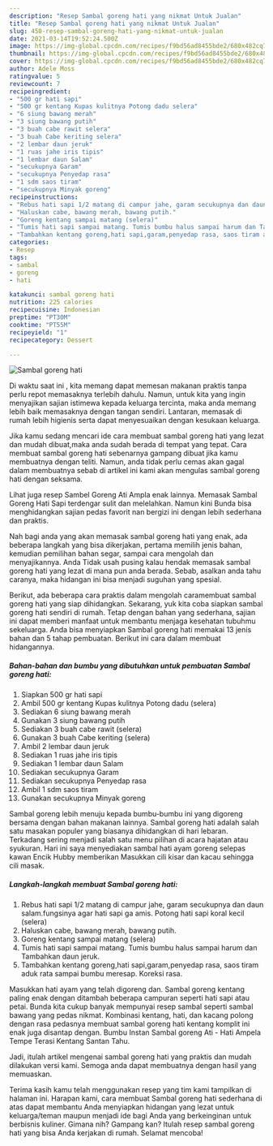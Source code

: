 ```yaml
---
description: "Resep Sambal goreng hati yang nikmat Untuk Jualan"
title: "Resep Sambal goreng hati yang nikmat Untuk Jualan"
slug: 450-resep-sambal-goreng-hati-yang-nikmat-untuk-jualan
date: 2021-03-14T19:52:24.500Z
image: https://img-global.cpcdn.com/recipes/f9bd56ad8455bde2/680x482cq70/sambal-goreng-hati-foto-resep-utama.jpg
thumbnail: https://img-global.cpcdn.com/recipes/f9bd56ad8455bde2/680x482cq70/sambal-goreng-hati-foto-resep-utama.jpg
cover: https://img-global.cpcdn.com/recipes/f9bd56ad8455bde2/680x482cq70/sambal-goreng-hati-foto-resep-utama.jpg
author: Adele Moss
ratingvalue: 5
reviewcount: 7
recipeingredient:
- "500 gr hati sapi"
- "500 gr kentang Kupas kulitnya Potong dadu selera"
- "6 siung bawang merah"
- "3 siung bawang putih"
- "3 buah cabe rawit selera"
- "3 buah Cabe keriting selera"
- "2 lembar daun jeruk"
- "1 ruas jahe iris tipis"
- "1 lembar daun Salam"
- "secukupnya Garam"
- "secukupnya Penyedap rasa"
- "1 sdm saos tiram"
- "secukupnya Minyak goreng"
recipeinstructions:
- "Rebus hati sapi 1/2 matang di campur jahe, garam secukupnya dan daun salam.fungsinya agar hati sapi ga amis. Potong hati sapi koral kecil (selera)"
- "Haluskan cabe, bawang merah, bawang putih."
- "Goreng kentang sampai matang (selera)"
- "Tumis hati sapi sampai matang. Tumis bumbu halus sampai harum dan Tambahkan daun jeruk."
- "Tambahkan kentang goreng,hati sapi,garam,penyedap rasa, saos tiram aduk rata sampai bumbu meresap. Koreksi rasa."
categories:
- Resep
tags:
- sambal
- goreng
- hati

katakunci: sambal goreng hati 
nutrition: 225 calories
recipecuisine: Indonesian
preptime: "PT30M"
cooktime: "PT55M"
recipeyield: "1"
recipecategory: Dessert

---
```



![Sambal goreng hati](https://img-global.cpcdn.com/recipes/f9bd56ad8455bde2/680x482cq70/sambal-goreng-hati-foto-resep-utama.jpg)

Di waktu  saat ini , kita memang dapat memesan makanan praktis tanpa perlu repot memasaknya terlebih dahulu. Namun, untuk kita yang ingin menyajikan sajian istimewa kepada keluarga tercinta, maka anda memang lebih baik memasaknya dengan tangan sendiri. Lantaran, memasak di rumah lebih higienis serta dapat menyesuaikan dengan kesukaan keluarga.

Jika kamu sedang mencari ide cara membuat sambal goreng hati yang lezat dan mudah dibuat,maka anda sudah berada di tempat yang tepat. Cara membuat sambal goreng hati  sebenarnya gampang dibuat jika kamu membuatnya dengan teliti. Namun, anda tidak perlu cemas akan gagal dalam membuatnya 
sebab di artikel ini kami akan mengulas sambal goreng hati dengan seksama.  

Lihat juga resep Sambel Goreng Ati Ampla enak lainnya. Memasak Sambal Goreng Hati Sapi terdengar sulit dan melelahkan. Namun kini Bunda bisa menghidangkan sajian pedas favorit nan bergizi ini dengan lebih sederhana dan praktis.

Nah bagi anda yang akan memasak sambal goreng hati yang enak, ada beberapa langkah yang bisa dikerjakan, pertama memilih jenis bahan, kemudian pemilihan bahan segar, sampai cara mengolah dan menyajikannya. Anda Tidak usah pusing kalau hendak memasak sambal goreng hati yang lezat di mana pun anda berada. Sebab, asalkan anda  tahu caranya, maka hidangan ini bisa menjadi suguhan yang spesial.

Berikut, ada beberapa cara praktis  dalam mengolah caramembuat sambal goreng hati yang siap dihidangkan. Sekarang, yuk kita coba siapkan sambal goreng hati sendiri di rumah. Tetap dengan bahan yang sederhana, sajian ini dapat memberi manfaat untuk membantu menjaga kesehatan tubuhmu sekeluarga. Anda bisa menyiapkan Sambal goreng hati memakai 13 jenis bahan dan 5 tahap pembuatan. Berikut ini cara dalam membuat hidangannya.

<!--inarticleads1-->

##### Bahan-bahan dan bumbu yang dibutuhkan untuk pembuatan Sambal goreng hati:

1. Siapkan 500 gr hati sapi
1. Ambil 500 gr kentang Kupas kulitnya Potong dadu (selera)
1. Sediakan 6 siung bawang merah
1. Gunakan 3 siung bawang putih
1. Sediakan 3 buah cabe rawit (selera)
1. Gunakan 3 buah Cabe keriting (selera)
1. Ambil 2 lembar daun jeruk
1. Sediakan 1 ruas jahe iris tipis
1. Sediakan 1 lembar daun Salam
1. Sediakan secukupnya Garam
1. Sediakan secukupnya Penyedap rasa
1. Ambil 1 sdm saos tiram
1. Gunakan secukupnya Minyak goreng


Sambal goreng lebih menuju kepada bumbu-bumbu ini yang digoreng bersama dengan bahan makanan lainnya. Sambal goreng hati adalah salah satu masakan populer yang biasanya dihidangkan di hari lebaran. Terkadang sering menjadi salah satu menu pilihan di acara hajatan atau syukuran. Hari ini saya menyediakan sambal hati ayam goreng selepas kawan Encik Hubby memberikan Masukkan cili kisar dan kacau sehingga cili masak. 

<!--inarticleads2-->

##### Langkah-langkah membuat Sambal goreng hati:

1. Rebus hati sapi 1/2 matang di campur jahe, garam secukupnya dan daun salam.fungsinya agar hati sapi ga amis. Potong hati sapi koral kecil (selera)
1. Haluskan cabe, bawang merah, bawang putih.
1. Goreng kentang sampai matang (selera)
1. Tumis hati sapi sampai matang. Tumis bumbu halus sampai harum dan Tambahkan daun jeruk.
1. Tambahkan kentang goreng,hati sapi,garam,penyedap rasa, saos tiram aduk rata sampai bumbu meresap. Koreksi rasa.


Masukkan hati ayam yang telah digoreng dan. Sambal goreng kentang paling enak dengan ditambah beberapa campuran seperti hati sapi atau petai. Bunda kita cukup banyak mempunyai resep sambal seperti sambal bawang yang pedas nikmat. Kombinasi kentang, hati, dan kacang polong dengan rasa pedasnya membuat sambal goreng hati kentang komplit ini enak juga disantap dengan. Bumbu Instan Sambal goreng Ati - Hati Ampela Tempe Terasi Kentang Santan Tahu. 

Jadi, itulah artikel mengenai  sambal goreng hati  yang praktis dan mudah dilakukan versi kami. Semoga anda dapat membuatnya dengan hasil yang memuaskan. 

Terima kasih kamu telah menggunakan resep yang tim kami tampilkan di halaman ini. Harapan kami, cara membuat  Sambal goreng hati sederhana di atas dapat membantu Anda menyiapkan hidangan yang lezat untuk keluarga/teman maupun menjadi ide bagi Anda yang berkeinginan untuk berbisnis kuliner. Gimana nih? Gampang kan? Itulah resep sambal goreng hati yang bisa Anda kerjakan di rumah. Selamat mencoba!

